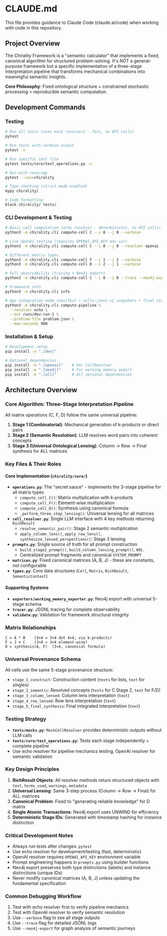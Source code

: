 # CLAUDE.md

This file provides guidance to Claude Code (claude.ai/code) when working with code in this repository.

## Project Overview

The Chirality Framework is a "semantic calculator" that implements a fixed, canonical algorithm for structured problem-solving. It's NOT a general-purpose framework but a specific implementation of a three-stage interpretation pipeline that transforms mechanical combinations into meaningful semantic insights.

**Core Philosophy**: Fixed ontological structure + constrained stochastic processing = reproducible semantic computation.

## Development Commands

### Testing
```bash
# Run all tests (uses mock resolvers - fast, no API calls)
pytest

# Run tests with verbose output
pytest -v

# Run specific test file
pytest tests/core/test_operations.py -v

# Run with coverage
pytest --cov=chirality

# Type checking (strict mode enabled)
mypy chirality/

# Code formatting
black chirality/ tests/
```

### CLI Development & Testing
```bash
# Basic cell computation (echo resolver - deterministic, no API calls)
python3 -m chirality.cli compute-cell C --i 0 --j 0 --verbose

# Live OpenAI testing (requires OPENAI_API_KEY env var)
python3 -m chirality.cli compute-cell C --i 0 --j 0 --resolver openai --verbose

# Different matrix types
python3 -m chirality.cli compute-cell F --i 1 --j 2 --verbose
python3 -m chirality.cli compute-cell D --i 2 --j 1 --verbose

# Full observability (tracing + Neo4j export)
python3 -m chirality.cli compute-cell C --i 0 --j 0 --trace --neo4j-export --verbose

# Framework info
python3 -m chirality.cli info

# App integration mode (manifest + cells-jsonl-v1 snapshots + final stdout JSON)
python3 -m chirality.cli compute-pipeline \
  --resolver echo \
  --out runs/dev-run-1 \
  --problem-file problem.json \
  --max-seconds 900
```

### Installation & Setup
```bash
# Development setup
pip install -e ".[dev]"

# Optional dependencies
pip install -e ".[openai]"    # For CellResolver
pip install -e ".[neo4j]"     # For working memory export
pip install -e ".[all]"       # All optional dependencies
```

## Architecture Overview

### Core Algorithm: Three-Stage Interpretation Pipeline
All matrix operations (C, F, D) follow the same universal pipeline:

1. **Stage 1 (Combinatorial)**: Mechanical generation of k-products or direct pairs
2. **Stage 2 (Semantic Resolution)**: LLM resolves word pairs into coherent concepts  
3. **Stage 3 (Universal Ontological Lensing)**: Column → Row → Final synthesis for ALL matrices

### Key Files & Their Roles

#### Core Implementation (`chirality/core/`)
- **`operations.py`**: The "secret sauce" - implements the 3-stage pipeline for all matrix types
  - `compute_cell_C()`: Matrix multiplication with k-products
  - `compute_cell_F()`: Element-wise multiplication  
  - `compute_cell_D()`: Synthesis using canonical formula
  - `_perform_three_step_lensing()`: Universal lensing for all matrices
- **`cell_resolver.py`**: Single LLM interface with 4 key methods returning `RichResult`
  - `resolve_semantic_pair()`: Stage 2 semantic multiplication
  - `apply_column_lens()`, `apply_row_lens()`, `synthesize_lensed_perspectives()`: Stage 3 lensing
- **`prompts.py`**: Single source of truth for all prompt construction
  - `build_stage2_prompt()`, `build_column_lensing_prompt()`, etc.
  - Centralized prompt fragments and canonical `SYSTEM_PROMPT`
- **`matrices.py`**: Fixed canonical matrices (A, B, J) - these are constants, not configurable
- **`types.py`**: Core data structures (`Cell`, `Matrix`, `RichResult`, `SemanticContext`)

#### Supporting Systems
- **`exporters/working_memory_exporter.py`**: Neo4j export with universal 5-stage schema
- **`tracer.py`**: JSONL tracing for complete observability
- **`validate.py`**: Validation for framework structural integrity

### Matrix Relationships
```
C = A * B    (3×4 = 3×4 dot 4×4, via k-products)
F = J ⊙ C    (3×4 = 3×4 element-wise)  
D = synthesis(A, F)  (3×4, canonical formula)
```

### Universal Provenance Schema
All cells use the same 5-stage provenance structure:
- `stage_1_construct`: Construction content (`texts` for lists, `text` for singles)
- `stage_2_semantic`: Resolved concepts (`texts` for C Stage 2, `text` for F/D)
- `stage_3_column_lensed`: Column lens interpretation (`text`)
- `stage_4_row_lensed`: Row lens interpretation (`text`)  
- `stage_5_final_synthesis`: Final integrated interpretation (`text`)

### Testing Strategy
- **`tests/mocks.py`**: `MockCellResolver` provides deterministic outputs without LLM calls
- **`tests/core/test_operations.py`**: Tests each stage independently + complete pipeline
- Use echo resolver for pipeline mechanics testing, OpenAI resolver for semantic validation

### Key Design Principles
1. **RichResult Objects**: All resolver methods return structured objects with `text`, `terms_used`, `warnings`, `metadata`
2. **Universal Lensing**: Same 3-step process (Column → Row → Final) for ALL matrices
3. **Canonical Problem**: Fixed to "generating reliable knowledge" for D matrix
4. **Single Atomic Transactions**: Neo4j export uses UNWIND for efficiency
5. **Deterministic Stage IDs**: Generated with timestamp hashing for instance distinction

### Critical Development Notes
- Always run tests after changes: `pytest`
- Use echo resolver for development/testing (fast, deterministic)
- OpenAI resolver requires `OPENAI_API_KEY` environment variable
- Prompt engineering happens in `prompts.py` using builder functions
- Neo4j export preserves both type distinctions (labels) and instance distinctions (unique IDs)
- Never modify canonical matrices (A, B, J) unless updating the fundamental specification

### Common Debugging Workflow
1. Test with echo resolver first to verify pipeline mechanics
2. Test with OpenAI resolver to verify semantic resolution
3. Use `--verbose` flag to see all stage outputs
4. Use `--trace` flag for detailed JSONL logs
5. Use `--neo4j-export` for graph analysis of semantic journeys
